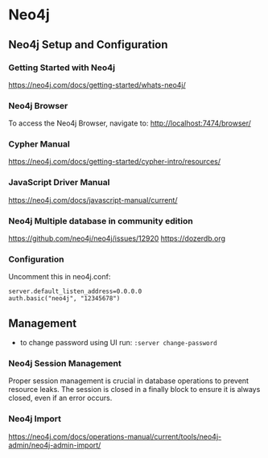 # Neo4j

## Neo4j Setup and Configuration

### Getting Started with Neo4j
https://neo4j.com/docs/getting-started/whats-neo4j/

### Neo4j Browser
To access the Neo4j Browser, navigate to: [http://localhost:7474/browser/](http://localhost:7474/browser/)


### Cypher Manual
https://neo4j.com/docs/getting-started/cypher-intro/resources/

### JavaScript Driver Manual
https://neo4j.com/docs/javascript-manual/current/

### Neo4j Multiple database in community edition
https://github.com/neo4j/neo4j/issues/12920
https://dozerdb.org

### Configuration
Uncomment this in neo4j.conf:
```
server.default_listen_address=0.0.0.0
auth.basic("neo4j", "12345678")
```

## Management

- to change password using UI run: `:server change-password`

### Neo4j Session Management
Proper session management is crucial in database operations to prevent resource leaks. The session is closed in a finally block to ensure it is always closed, even if an error occurs.

### Neo4j Import
https://neo4j.com/docs/operations-manual/current/tools/neo4j-admin/neo4j-admin-import/